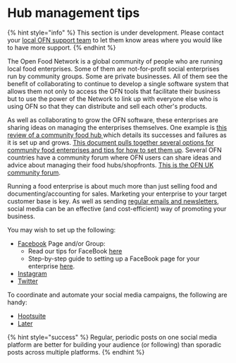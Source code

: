 # Hub management tips

{% hint style="info" %}
This section is under development. Please contact your [local OFN support team]() to let them know areas where you would like to have more support.
{% endhint %}

The Open Food Network is a global community of people who are running local food enterprises. Some of them are not-for-profit social enterprises run by community groups. Some are private businesses. All of them see the benefit of collaborating to continue to develop a single software system that allows them not only to access the OFN tools that facilitate their business but to use the power of the Network to link up with everyone else who is using OFN so that they can distribute and sell each other's products.

As well as collaborating to grow the OFN software, these enterprises are sharing ideas on managing the enterprises themselves. One example is [this review of a community food hub ](https://drive.google.com/file/d/0B8GhJcMDO6a1YlZHTDd3SE1OTnM/view?usp=sharing)which details its successes and failures as it is set up and grows. [This document pulls together several options for community food enterprises and tips for how to set them up](https://drive.google.com/file/d/1PnOnR10IlOE0Hd7USIfbHCwwHzm2UR1w/view?usp=sharing). Several OFN countries have a community forum where OFN users can share ideas and advice about managing their food hubs/shopfronts. [This is the OFN UK community forum](https://community.openfoodnetwork.org.uk/).

Running a food enterprise is about much more than just selling food and documenting/accounting for sales. Marketing your enterprise to your target customer base is key. As well as sending [regular emails and newsletters](../complementary-tools-software/communication.md), social media can be an effective \(and cost-efficient\) way of promoting your business.

You may wish to set up the following:

* [Facebook](https://www.facebook.com/) Page and/or Group: 
  * Read our tips for FaceBook [here](facebook-tips.md)
  * Step-by-step guide to setting up a FaceBook page for your enterprise [here](your-farm-on-facebook.md).
* [Instagram](https://www.instagram.com/) 
* [Twitter](https://twitter.com/home)

To coordinate and automate your social media campaigns, the following are handy:

* [Hootsuite](https://hootsuite.com)
* [Later](https://later.com/)

{% hint style="success" %}
Regular, periodic posts on one social media platform are better for building your audience \(or following\) than sporadic posts across multiple platforms.
{% endhint %}

